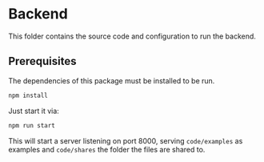 # Backend

This folder contains the source code and configuration to run the backend.

## Prerequisites

The dependencies of this package must be installed to be run.
```bash
npm install
```

Just start it via:
```bash
npm run start
```

This will start a server listening on port 8000, serving `code/examples` as examples and `code/shares` the folder the files are shared to.
